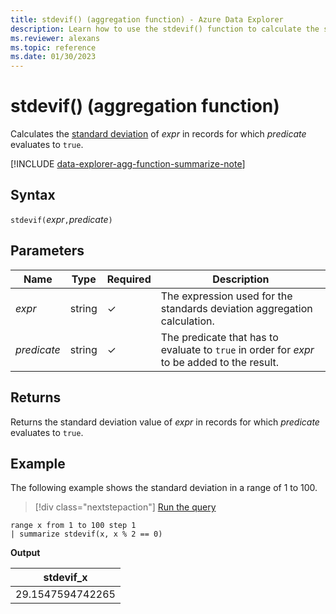 ```yaml
---
title: stdevif() (aggregation function) - Azure Data Explorer
description: Learn how to use the stdevif() function to calculate the standard deviation of an expression where the predicate evaluates to true.
ms.reviewer: alexans
ms.topic: reference
ms.date: 01/30/2023
---
```

# stdevif() (aggregation function)

Calculates the [standard deviation](stdev-aggfunction.md) of *expr* in records for which *predicate* evaluates to `true`.

[!INCLUDE [data-explorer-agg-function-summarize-note](../../includes/data-explorer-agg-function-summarize-note.md)]

## Syntax

`stdevif(`*expr*`,`*predicate*`)`

## Parameters

| Name | Type | Required | Description |
|--|--|--|--|
| *expr* | string | &check; | The expression used for the standards deviation aggregation calculation. |
| *predicate* | string | &check; | The predicate that has to evaluate to `true` in order for *expr* to be added to the result. |

## Returns

Returns the standard deviation value of *expr* in records for which *predicate* evaluates to `true`.

## Example

The following example shows the standard deviation in a range of 1 to 100.

> [!div class="nextstepaction"]
> <a href="https://dataexplorer.azure.com/clusters/help/databases/Samples?query=H4sIAAAAAAAAAytKzEtPVahQSCvKz1UwVCjJVzA0MFAoLkktUDDkqlEoLs3NTSzKrEoFCqWklmWmaVToAFWrKhgp2NoqGGgCABZzSGU/AAAA" target="_blank">Run the query</a>

```kusto
range x from 1 to 100 step 1
| summarize stdevif(x, x % 2 == 0)
```

**Output**

|stdevif_x|
|---|
|29.1547594742265|
